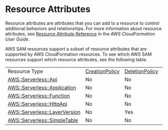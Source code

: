 # Resource Attributes<a name="sam-specification-resource-attributes"></a>

Resource attributes are attributes that you can add to a resource to control additional behaviors and relationships\. For more information about resource attributes, see [Resource Attribute Reference](https://docs.aws.amazon.com/AWSCloudFormation/latest/UserGuide/aws-product-attribute-reference.html) in the *AWS CloudFormation User Guide*\.

AWS SAM resources support a subset of resource attributes that are supported by AWS CloudFormation resources\. To see which AWS SAM resources support which resource attributes, see the following table\.


|  |  |  |  |  |  |  | 
| --- |--- |--- |--- |--- |--- |--- |
|  Resource Type  |  [CreationPolicy](https://docs.aws.amazon.com/AWSCloudFormation/latest/UserGuide/aws-attribute-creationpolicy.html)  |  [DeletionPolicy](https://docs.aws.amazon.com/AWSCloudFormation/latest/UserGuide/aws-attribute-deletionpolicy.html)  |  [DependsOn](https://docs.aws.amazon.com/AWSCloudFormation/latest/UserGuide/aws-attribute-dependson.html)  |  [Metadata](https://docs.aws.amazon.com/AWSCloudFormation/latest/UserGuide/aws-attribute-metadata.html)  |  [UpdatePolicy](https://docs.aws.amazon.com/AWSCloudFormation/latest/UserGuide/aws-attribute-updatepolicy.html)  |  [UpdateReplacePolicy](https://docs.aws.amazon.com/AWSCloudFormation/latest/UserGuide/aws-attribute-updatereplacepolicy.html)  | 
|  [AWS::Serverless::Api](sam-resource-api.md)  | No | No | Yes | No | No | No | 
|  [AWS::Serverless::Application](sam-resource-application.md)  | No | No | Yes | No | No | No | 
|  [AWS::Serverless::Function](sam-resource-function.md)  | No | No | Yes | [Yes](building-custom-runtimes.md) | No | No | 
|  [AWS::Serverless::HttpApi](sam-resource-httpapi.md)  | No | No | Yes | No | No | No | 
|  [AWS::Serverless::LayerVersion](sam-resource-layerversion.md)  | No | Yes | Yes | [Yes](building-layers.md) | No | No | 
|  [AWS::Serverless::SimpleTable](sam-resource-simpletable.md)  | No | No | Yes | No | No | No | 